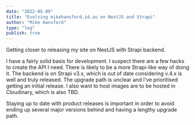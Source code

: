 ```yaml
---
date: "2022-05-09"
title: "Evolving mikehansford.id.au on NextJS and Strapi"
author: "Mike Hansford"
type: "log"
publish: true
---
```

Getting closer to releasing my site on NextJS with Strapi backend.

I have a fairly solid basis for development. I suspect there are a few hacks to create the API I need. There is likely to be a more Strapi-like way of doing it. The backend is on Strapi v3.x, which is out of date considering v.4.x is well and truly released. The upgrade path is unclear and I've prioritised getting an initial release. I also want to host images are to be hosted in Cloudinary, which is also TBD.

Staying up to date with product releases is important in order to avoid ending up several major versions behind and having a lengthy upgrade path.
